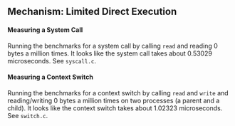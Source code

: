 ## Mechanism: Limited Direct Execution

#### Measuring a System Call
Running the benchmarks for a system call by calling `read` and reading 0 bytes a million times. It looks like the system call takes about 0.53029 microseconds. See `syscall.c`.

#### Measuring a Context Switch
Running the benchmarks for a context switch by calling `read` and `write` and reading/writing 0 bytes a million times on two processes (a parent and a child). It looks like the context switch takes about 1.02323 microseconds. See `switch.c`.
